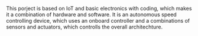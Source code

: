 This porject is based on IoT and basic electronics with coding, which makes it a combination of hardware and software. 
It is an autonomous speed controlling device, which uses an onboard controller and a combinations of sensors and actuators, which controlls the overall architechture.

